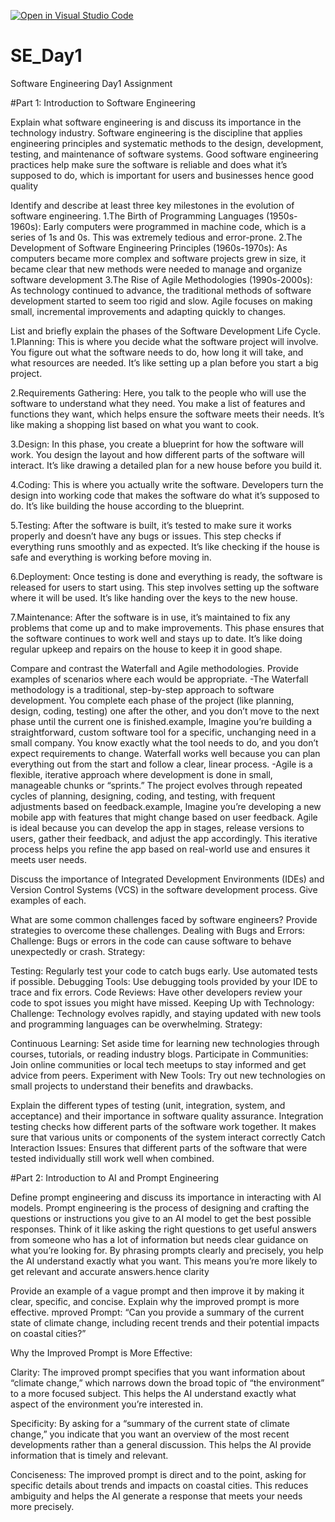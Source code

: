 [![Open in Visual Studio Code](https://classroom.github.com/assets/open-in-vscode-2e0aaae1b6195c2367325f4f02e2d04e9abb55f0b24a779b69b11b9e10269abc.svg)](https://classroom.github.com/online_ide?assignment_repo_id=15569736&assignment_repo_type=AssignmentRepo)
# SE_Day1
Software Engineering Day1 Assignment

#Part 1: Introduction to Software Engineering

Explain what software engineering is and discuss its importance in the technology industry.
Software engineering is the discipline that applies engineering principles and systematic methods to the design, development, testing, and maintenance of software systems.
 Good software engineering practices help make sure the software is reliable and does what it’s supposed to do, which is important for users and businesses hence good quality


Identify and describe at least three key milestones in the evolution of software engineering.
1.The Birth of Programming Languages (1950s-1960s):
Early computers were programmed in machine code, which is a series of 1s and 0s. This was extremely tedious and error-prone.
2.The Development of Software Engineering Principles (1960s-1970s):
As computers became more complex and software projects grew in size, it became clear that new methods were needed to manage and organize software development
3.The Rise of Agile Methodologies (1990s-2000s):
As technology continued to advance, the traditional methods of software development started to seem too rigid and slow. Agile focuses on making small, incremental improvements and adapting quickly to changes. 

List and briefly explain the phases of the Software Development Life Cycle.
1.Planning:
This is where you decide what the software project will involve. You figure out what the software needs to do, how long it will take, and what resources are needed. It’s like setting up a plan before you start a big project.

2.Requirements Gathering:
Here, you talk to the people who will use the software to understand what they need. You make a list of features and functions they want, which helps ensure the software meets their needs. It’s like making a shopping list based on what you want to cook.

3.Design:
In this phase, you create a blueprint for how the software will work. You design the layout and how different parts of the software will interact. It’s like drawing a detailed plan for a new house before you build it.

4.Coding:
This is where you actually write the software. Developers turn the design into working code that makes the software do what it’s supposed to do. It’s like building the house according to the blueprint.

5.Testing:
After the software is built, it’s tested to make sure it works properly and doesn’t have any bugs or issues. This step checks if everything runs smoothly and as expected. It’s like checking if the house is safe and everything is working before moving in.

6.Deployment:
Once testing is done and everything is ready, the software is released for users to start using. This step involves setting up the software where it will be used. It’s like handing over the keys to the new house.

7.Maintenance:
After the software is in use, it’s maintained to fix any problems that come up and to make improvements. This phase ensures that the software continues to work well and stays up to date. It’s like doing regular upkeep and repairs on the house to keep it in good shape.


Compare and contrast the Waterfall and Agile methodologies. Provide examples of scenarios where each would be appropriate.
-The Waterfall methodology is a traditional, step-by-step approach to software development. You complete each phase of the project (like planning, design, coding, testing) one after the other, and you don’t move to the next phase until the current one is finished.example, Imagine you’re building a straightforward, custom software tool for a specific, unchanging need in a small company. You know exactly what the tool needs to do, and you don’t expect requirements to change. Waterfall works well because you can plan everything out from the start and follow a clear, linear process.
-Agile is a flexible, iterative approach where development is done in small, manageable chunks or “sprints.” The project evolves through repeated cycles of planning, designing, coding, and testing, with frequent adjustments based on feedback.example, Imagine you’re developing a new mobile app with features that might change based on user feedback. Agile is ideal because you can develop the app in stages, release versions to users, gather their feedback, and adjust the app accordingly. This iterative process helps you refine the app based on real-world use and ensures it meets user needs.


Discuss the importance of Integrated Development Environments (IDEs) and Version Control Systems (VCS) in the software development process. Give examples of each.


What are some common challenges faced by software engineers? Provide strategies to overcome these challenges.
Dealing with Bugs and Errors:
Challenge: Bugs or errors in the code can cause software to behave unexpectedly or crash.
Strategy:

Testing: Regularly test your code to catch bugs early. Use automated tests if possible.
Debugging Tools: Use debugging tools provided by your IDE to trace and fix errors.
Code Reviews: Have other developers review your code to spot issues you might have missed.
Keeping Up with Technology:
Challenge: Technology evolves rapidly, and staying updated with new tools and programming languages can be overwhelming.
Strategy:

Continuous Learning: Set aside time for learning new technologies through courses, tutorials, or reading industry blogs.
Participate in Communities: Join online communities or local tech meetups to stay informed and get advice from peers.
Experiment with New Tools: Try out new technologies on small projects to understand their benefits and drawbacks.



Explain the different types of testing (unit, integration, system, and acceptance) and their importance in software quality assurance.
Integration testing checks how different parts of the software work together. It makes sure that various units or components of the system interact correctly
Catch Interaction Issues: Ensures that different parts of the software that were tested individually still work well when combined.


#Part 2: Introduction to AI and Prompt Engineering


Define prompt engineering and discuss its importance in interacting with AI models.
Prompt engineering is the process of designing and crafting the questions or instructions you give to an AI model to get the best possible responses. Think of it like asking the right questions to get useful answers from someone who has a lot of information but needs clear guidance on what you’re looking for.
 By phrasing prompts clearly and precisely, you help the AI understand exactly what you want. This means you’re more likely to get relevant and accurate answers.hence clarity


Provide an example of a vague prompt and then improve it by making it clear, specific, and concise. Explain why the improved prompt is more effective.
mproved Prompt:
“Can you provide a summary of the current state of climate change, including recent trends and their potential impacts on coastal cities?”

Why the Improved Prompt is More Effective:

Clarity: The improved prompt specifies that you want information about “climate change,” which narrows down the broad topic of “the environment” to a more focused subject. This helps the AI understand exactly what aspect of the environment you’re interested in.

Specificity: By asking for a “summary of the current state of climate change,” you indicate that you want an overview of the most recent developments rather than a general discussion. This helps the AI provide information that is timely and relevant.

Conciseness: The improved prompt is direct and to the point, asking for specific details about trends and impacts on coastal cities. This reduces ambiguity and helps the AI generate a response that meets your needs more precisely.
